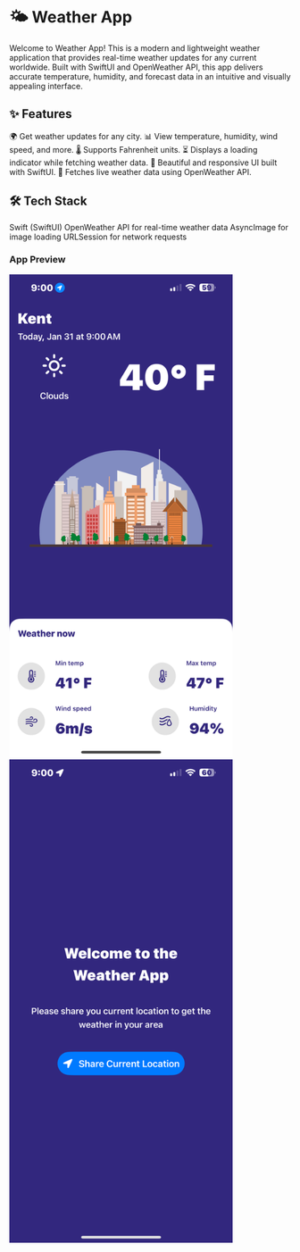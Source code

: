 # 🌤 Weather App
Welcome to Weather App! This is a modern and lightweight weather application that provides real-time weather updates for any current worldwide. Built with SwiftUI and OpenWeather API, this app delivers accurate temperature, humidity, and forecast data in an intuitive and visually appealing interface.

## ✨ Features
🌍 Get weather updates for any city.
📊 View temperature, humidity, wind speed, and more.
🌡 Supports Fahrenheit units.
⏳ Displays a loading indicator while fetching weather data.
📱 Beautiful and responsive UI built with SwiftUI.
🔗 Fetches live weather data using OpenWeather API.

## 🛠️ Tech Stack
Swift (SwiftUI)
OpenWeather API for real-time weather data
AsyncImage for image loading
URLSession for network requests

### **App Preview**
<img src="https://github.com/mueed777/MyWeatherApp/blob/main/MyWeather/MainPage.PNG" alt="WeatherApp Preview" width="400">

<img src="https://github.com/mueed777/MyWeatherApp/blob/main/MyWeather/WelcomePage.PNG" alt="WeatherApp Welcome Page" width="400">
